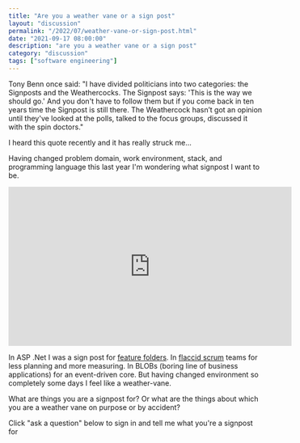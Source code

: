 ```yaml
---
title: "Are you a weather vane or a sign post"
layout: "discussion"
permalink: "/2022/07/weather-vane-or-sign-post.html"
date: "2021-09-17 08:00:00"
description: "are you a weather vane or a sign post"
category: "discussion"
tags: ["software engineering"]
---
```


Tony Benn once said: "I have divided politicians into two categories: the Signposts and the Weathercocks. The Signpost says: 'This is the way we should go.' And you don't have to follow them but if you come back in ten years time the Signpost is still there. The Weathercock hasn’t got an opinion until they've looked at the polls, talked to the focus groups, discussed it with the
spin doctors."

I heard this quote recently and it has really struck me...

Having changed problem domain, work environment, stack, and programming language this last year I'm wondering what signpost I want to be.

<!--more-->

<iframe width="560" height="315" src="https://www.youtube.com/embed/QkRMWDzFcqA" title="YouTube video player" frameborder="0" allow="accelerometer; autoplay; clipboard-write; encrypted-media; gyroscope; picture-in-picture" allowfullscreen></iframe>

In ASP .Net I was a sign post for [feature folders](https://maestros.io/structure-by-type-vs-feature). In [flaccid scrum](https://martinfowler.com/bliki/FlaccidScrum.html) teams for less planning and more measuring.  In BLOBs (boring line of business applications) for an event-driven core. But having changed environment so completely some days I feel like a weather-vane.

What are things you are a signpost for? Or what are the things about which you are a weather vane on purpose or by accident?

Click "ask a question" below to sign in and tell me what you're a signpost for


